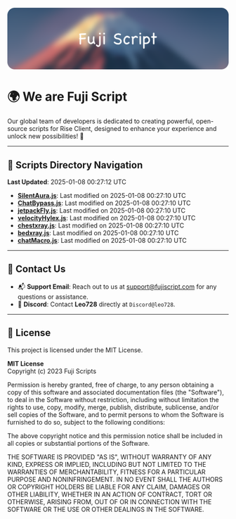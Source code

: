 ![Banner](.github/b.webp)

# 🌍 **We are Fuji Script**

Our global team of developers is dedicated to creating powerful, open-source scripts for Rise Client, designed to enhance your experience and unlock new possibilities! 🌟

---
<!-- SCRIPTS_NAVIGATION_START -->
## 📂 **Scripts Directory Navigation**

**Last Updated**: 2025-01-08 00:27:12 UTC

- **[SilentAura.js](scripts/SilentAura.js)**: Last modified on 2025-01-08 00:27:10 UTC
- **[ChatBypass.js](scripts/ChatBypass.js)**: Last modified on 2025-01-08 00:27:10 UTC
- **[jetpackFly.js](scripts/jetpackFly.js)**: Last modified on 2025-01-08 00:27:10 UTC
- **[velocityHylex.js](scripts/velocityHylex.js)**: Last modified on 2025-01-08 00:27:10 UTC
- **[chestxray.js](scripts/chestxray.js)**: Last modified on 2025-01-08 00:27:10 UTC
- **[bedxray.js](scripts/bedxray.js)**: Last modified on 2025-01-08 00:27:10 UTC
- **[chatMacro.js](scripts/chatMacro.js)**: Last modified on 2025-01-08 00:27:10 UTC

<!-- SCRIPTS_NAVIGATION_END -->

---

## 💬 **Contact Us**  
- 📬 **Support Email**: Reach out to us at [support@fujiscript.com](mailto:support@fujiscript.com) for any questions or assistance.  
- 💬 **Discord**: Contact **Leo728** directly at `Discord@leo728`.

---

## 📜 **License**

This project is licensed under the MIT License.  

**MIT License**  
Copyright (c) 2023 Fuji Scripts  

Permission is hereby granted, free of charge, to any person obtaining a copy of this software and associated documentation files (the "Software"), to deal in the Software without restriction, including without limitation the rights to use, copy, modify, merge, publish, distribute, sublicense, and/or sell copies of the Software, and to permit persons to whom the Software is furnished to do so, subject to the following conditions:  

The above copyright notice and this permission notice shall be included in all copies or substantial portions of the Software.  

THE SOFTWARE IS PROVIDED "AS IS", WITHOUT WARRANTY OF ANY KIND, EXPRESS OR IMPLIED, INCLUDING BUT NOT LIMITED TO THE WARRANTIES OF MERCHANTABILITY, FITNESS FOR A PARTICULAR PURPOSE AND NONINFRINGEMENT. IN NO EVENT SHALL THE AUTHORS OR COPYRIGHT HOLDERS BE LIABLE FOR ANY CLAIM, DAMAGES OR OTHER LIABILITY, WHETHER IN AN ACTION OF CONTRACT, TORT OR OTHERWISE, ARISING FROM, OUT OF OR IN CONNECTION WITH THE SOFTWARE OR THE USE OR OTHER DEALINGS IN THE SOFTWARE.  
